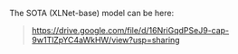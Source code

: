 The SOTA (XLNet-base) model can be here: 

> https://drive.google.com/file/d/16NriGqdPSeJ9-cap-9w1TlZpYC4aWkHW/view?usp=sharing
